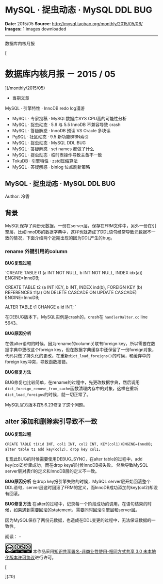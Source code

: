 # MySQL · 捉虫动态 · MySQL DDL BUG

**Date:** 2015/05
**Source:** http://mysql.taobao.org/monthly/2015/05/06/
**Images:** 1 images downloaded

---

数据库内核月报

 [
 # 数据库内核月报 － 2015 / 05
 ](/monthly/2015/05)

 * 当期文章

 MySQL · 引擎特性 · InnoDB redo log漫游
* MySQL · 专家投稿 · MySQL数据库SYS CPU高的可能性分析
* MySQL · 捉虫动态 · 5.6 与 5.5 InnoDB 不兼容导致 crash
* MySQL · 答疑解惑 · InnoDB 预读 VS Oracle 多块读
* PgSQL · 社区动态 · 9.5 新功能BRIN索引
* MySQL · 捉虫动态 · MySQL DDL BUG
* MySQL · 答疑解惑 · set names 都做了什么
* MySQL · 捉虫动态 · 临时表操作导致主备不一致
* TokuDB · 引擎特性 · zstd压缩算法
* MySQL · 答疑解惑 · binlog 位点刷新策略

 ## MySQL · 捉虫动态 · MySQL DDL BUG 
 Author: 冷香 

 ## 背景
MySQL保存了两份元数据，一份在server层，保存在FRM文件中，另外一份在引擎层，比如InnoDB的数据字典中，这样也就造成了DDL语句经常导致元数据不一致的情况，下面介绍两个近期出现的因为DDL产生的bug。

### rename 外键引用的column

**BUG复现过程**

`CREATE TABLE t1 (a INT NOT NULL,
 b INT NOT NULL,
 INDEX idx(a)) ENGINE=InnoDB;

CREATE TABLE t2 (a INT KEY, b INT, INDEX ind(b),
 FOREIGN KEY (b) REFERENCES t1(a)
 ON DELETE CASCADE
 ON UPDATE CASCADE) ENGINE=InnoDB;

ALTER TABLE t1 CHANGE a id INT;
`

在DEBUG版本下，MySQL实例是crash的，crash在 `handler0alter.cc` line 5643。

**BUG原因分析**

在做alter语句的时候，因为rename的column关联有foreign key，所以需要在数据字典中更改这个foreign key，但在数据字典缓存中还保留了一份foreign对象，代码只做了持久化的更改，在重新`dict_load_foreigns()`的时候，和缓存中的foreign key冲突，导致函数报错。

**BUG修复方法**

BUG修复也比较简单，在rename的过程中，先更改数据字典，然后调用`dict_foreign_remove_from_cache`函数清理内存中的对象，这样在重新`dict_load_foreigns`的时候，就一切正常了。

MySQL官方版本在5.6.23修复了这个问题。

## alter 添加和删除索引导致不一致

**BUG复现过程**

`CREATE TABLE t1(id INT, col1 INT, col2 INT, KEY(col1))ENGINE=InnoDB;
alter table t1 add key(col2), drop key col1;
`

复现此BUG的时候需要使用DEBUG_SYNC，在alter table的过程中，add key(col2)步骤成功，而在drop key的时候InnoDB报失败。
然后导致MySQL server层对表t1的定义和InnoDB层的定义不一致。

**BUG原因分析**
在drop key报引擎失败的时候，MySQL server层开始回滚整个DDL语句，server层这时回滚了FRM的定义，而InnoDB成功添加的key(col2)却没有回滚。

**BUG修复方法**
在alter的过程中，记录每一个阶段成功的调用，在语句结束的时候，如果遇到需要回滚的statement，需要同时回滚引擎层和server层。

因为MySQL保存了两份元数据，也造成在DDL变更的过程中，无法保证数据的一致性。

 阅读： - 

[![知识共享许可协议](.img/8232d49bd3e9_88x31.png)](http://creativecommons.org/licenses/by-nc-sa/3.0/)
本作品采用[知识共享署名-非商业性使用-相同方式共享 3.0 未本地化版本许可协议](http://creativecommons.org/licenses/by-nc-sa/3.0/)进行许可。

 [

 ](#0)